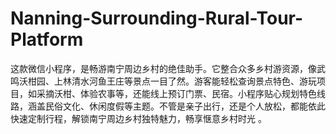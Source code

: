 # Nanning-Surrounding-Rural-Tour-Platform
这款微信小程序，是畅游南宁周边乡村的绝佳助手。它整合众多乡村游资源，像武鸣沃柑园、上林清水河鱼王庄等景点一目了然。游客能轻松查询景点特色、游玩项目，如采摘沃柑、体验农事等，还能线上预订门票、民宿。小程序贴心规划特色线路，涵盖民俗文化、休闲度假等主题。不管是亲子出行，还是个人放松，都能依此快速定制行程，解锁南宁周边乡村独特魅力，畅享惬意乡村时光 。 
